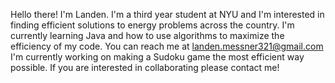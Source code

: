Hello there! I'm Landen. 
I'm a third year student at NYU and I'm interested in finding efficient solutions to energy problems across the country.
I'm currently learning Java and how to use algorithms to maximize the efficiency of my code. 
You can reach me at landen.messner321@gmail.com
I'm currently working on making a Sudoku game the most efficient way possible. If you are interested in collaborating please contact me!
